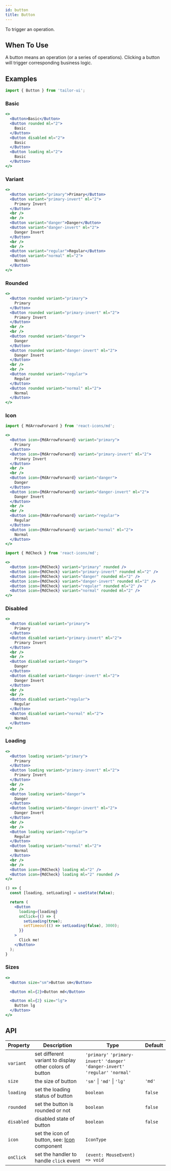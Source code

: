 ```yaml
---
id: button
title: Button
---
```


To trigger an operation.

## When To Use

A button means an operation (or a series of operations). Clicking a button will trigger corresponding business logic.

## Examples

```js
import { Button } from 'tailor-ui';
```

### Basic

```jsx live
<>
  <Button>Basic</Button>
  <Button rounded ml="2">
    Basic
  </Button>
  <Button disabled ml="2">
    Basic
  </Button>
  <Button loading ml="2">
    Basic
  </Button>
</>
```

### Variant

```jsx live
<>
  <Button variant="primary">Primary</Button>
  <Button variant="primary-invert" ml="2">
    Primary Invert
  </Button>
  <br />
  <br />
  <Button variant="danger">Danger</Button>
  <Button variant="danger-invert" ml="2">
    Danger Invert
  </Button>
  <br />
  <br />
  <Button variant="regular">Regular</Button>
  <Button variant="normal" ml="2">
    Normal
  </Button>
</>
```

### Rounded

```jsx live
<>
  <Button rounded variant="primary">
    Primary
  </Button>
  <Button rounded variant="primary-invert" ml="2">
    Primary Invert
  </Button>
  <br />
  <br />
  <Button rounded variant="danger">
    Danger
  </Button>
  <Button rounded variant="danger-invert" ml="2">
    Danger Invert
  </Button>
  <br />
  <br />
  <Button rounded variant="regular">
    Regular
  </Button>
  <Button rounded variant="normal" ml="2">
    Normal
  </Button>
</>
```

### Icon

```js
import { MdArrowForward } from 'react-icons/md';
```

```jsx live
<>
  <Button icon={MdArrowForward} variant="primary">
    Primary
  </Button>
  <Button icon={MdArrowForward} variant="primary-invert" ml="2">
    Primary Invert
  </Button>
  <br />
  <br />
  <Button icon={MdArrowForward} variant="danger">
    Danger
  </Button>
  <Button icon={MdArrowForward} variant="danger-invert" ml="2">
    Danger Invert
  </Button>
  <br />
  <br />
  <Button icon={MdArrowForward} variant="regular">
    Regular
  </Button>
  <Button icon={MdArrowForward} variant="normal" ml="2">
    Normal
  </Button>
</>
```

```js
import { MdCheck } from 'react-icons/md';
```

```jsx live
<>
  <Button icon={MdCheck} variant="primary" rounded />
  <Button icon={MdCheck} variant="primary-invert" rounded ml="2" />
  <Button icon={MdCheck} variant="danger" rounded ml="2" />
  <Button icon={MdCheck} variant="danger-invert" rounded ml="2" />
  <Button icon={MdCheck} variant="regular" rounded ml="2" />
  <Button icon={MdCheck} variant="normal" rounded ml="2" />
</>
```

### Disabled

```jsx live
<>
  <Button disabled variant="primary">
    Primary
  </Button>
  <Button disabled variant="primary-invert" ml="2">
    Primary Invert
  </Button>
  <br />
  <br />
  <Button disabled variant="danger">
    Danger
  </Button>
  <Button disabled variant="danger-invert" ml="2">
    Danger Invert
  </Button>
  <br />
  <br />
  <Button disabled variant="regular">
    Regular
  </Button>
  <Button disabled variant="normal" ml="2">
    Normal
  </Button>
</>
```

### Loading

```jsx live
<>
  <Button loading variant="primary">
    Primary
  </Button>
  <Button loading variant="primary-invert" ml="2">
    Primary Invert
  </Button>
  <br />
  <br />
  <Button loading variant="danger">
    Danger
  </Button>
  <Button loading variant="danger-invert" ml="2">
    Danger Invert
  </Button>
  <br />
  <br />
  <Button loading variant="regular">
    Regular
  </Button>
  <Button loading variant="normal" ml="2">
    Normal
  </Button>
  <br />
  <br />
  <Button icon={MdCheck} loading ml="2" />
  <Button icon={MdCheck} loading ml="2" rounded />
</>
```

```jsx live
() => {
  const [loading, setLoading] = useState(false);

  return (
    <Button
      loading={loading}
      onClick={() => {
        setLoading(true);
        setTimeout(() => setLoading(false), 3000);
      }}
    >
      Click me!
    </Button>
  );
}
```

### Sizes

```jsx live
<>
  <Button size="sm">Button sm</Button>

  <Button ml={2}>Button md</Button>

  <Button ml={2} size="lg">
    Button lg
  </Button>
</>
```

## API

| Property   | Description                                             | Type                                                                               | Default |
|------------|---------------------------------------------------------|------------------------------------------------------------------------------------|---------|
| `variant`  | set different variant to display other colors of button | `'primary'` `'primary-invert'` `'danger'` `'danger-invert'` `'regular'` `'normal'` |         |
| `size`     | the size of button                                      | `'sm'` \| `'md'` \| `'lg'`                                                         | `'md'`  |
| `loading`  | set the loading status of button                        | `boolean`                                                                          | `false` |
| `rounded`  | set the button is rounded or not                        | `boolean`                                                                          | `false` |
| `disabled` | disabled state of button                                | `boolean`                                                                          | `false` |
| `icon`     | set the icon of button, see: [Icon](Icon.md) component  | `IconType`                                                                         |         |
| `onClick`  | set the handler to handle `click` event                 | `(event: MouseEvent) => void`                                                      |         |
